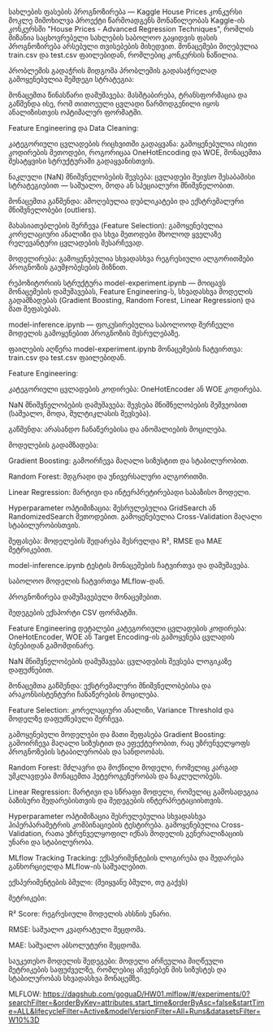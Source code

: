 სახლების ფასების პროგნოზირება — Kaggle House Prices კონკურსი
მოკლე მიმოხილვა
პროექტი წარმოადგენს მონაწილეობას Kaggle-ის კონკურსში "House Prices - Advanced Regression Techniques", რომლის მიზანია საცხოვრებელი სახლების საბოლოო გაყიდვის ფასის პროგნოზირება არსებული თვისებების მიხედვით. მონაცემები მიღებულია train.csv და test.csv ფაილებიდან, რომლებიც კონკურსის ნაწილია.

პრობლემის გადაჭრის მიდგომა
პრობლემის გადასაჭრელად გამოყენებულია შემდეგი სტრატეგია:

მონაცემთა წინასწარი დამუშავება: მასშტაბირება, ტრანსფორმაცია და გაწმენდა ისე, რომ თითოეული ცვლადი წარმოდგენილი იყოს ანალიზისთვის ოპტიმალურ ფორმატში.

Feature Engineering და Data Cleaning:

კატეგორიული ცვლადების რიცხვითში გადაყვანა: გამოყენებულია ისეთი კოდირების მეთოდები, როგორიცაა OneHotEncoding და WOE, მონაცემთა შესატყვისი სტრუქტურაში გადაყვანისთვის.

ნაკლული (NaN) მნიშვნელობების შევსება: ცვლადები შეივსო შესაბამისი სტრატეგიებით — საშუალო, მოდა ან სპეციალური მნიშვნელობით.

მონაცემთა გაწმენდა: ამოღებულია დუბლიკატები და ექსტრემალური მნიშვნელობები (outliers).

მახასიათებლების შერჩევა (Feature Selection): გამოყენებულია კორელაციური ანალიზი და სხვა მეთოდები მხოლოდ ყველაზე რელევანტური ცვლადების შესარჩევად.

მოდელირება: გამოყენებულია სხვადასხვა რეგრესიული ალგორითმები პროგნოზის გაუმჯობესების მიზნით.

რეპოზიტორიის სტრუქტურა
model-experiment.ipynb — მოიცავს მონაცემების დამუშავებას, Feature Engineering-ს, სხვადასხვა მოდელის გადამზადებას (Gradient Boosting, Random Forest, Linear Regression) და მათ შეფასებას.

model-inference.ipynb — ფოკუსირებულია საბოლოოდ შერჩეული მოდელის გამოყენებით პროგნოზის შესრულებაზე.

ფაილების აღწერა
model-experiment.ipynb
მონაცემების ჩატვირთვა: train.csv და test.csv ფაილებიდან.

Feature Engineering:

კატეგორიული ცვლადების კოდირება: OneHotEncoder ან WOE კოდირება.

NaN მნიშვნელობების დამუშავება: შევსება მნიშნელობების მეშვეობით (საშუალო, მოდა, მულტიკლასის შევსება).

გაწმენდა: არასანდო ჩანაწერებისა და ანომალიების მოცილება.

მოდელების გადამზადება:

Gradient Boosting: გამოირჩევა მაღალი სიზუსტით და სტაბილურობით.

Random Forest: მდგრადი და უნივერსალური ალგორითმი.

Linear Regression: მარტივი და ინტერპრეტირებადი საბაზისო მოდელი.

Hyperparameter ოპტიმიზაცია:
შესრულებულია GridSearch ან RandomizedSearch მეთოდებით. გამოყენებულია Cross-Validation მაღალი სტაბილურობისთვის.

შეფასება: მოდელების შედარება შესრულდა R², RMSE და MAE მეტრიკებით.

model-inference.ipynb
ტესტის მონაცემების ჩატვირთვა და დამუშავება.

საბოლოო მოდელის ჩატვირთვა MLflow-დან.

პროგნოზირება დამუშავებული მონაცემებით.

შედეგების ექსპორტი CSV ფორმატში.

Feature Engineering დეტალები
კატეგორიული ცვლადების კოდირება: OneHotEncoder, WOE ან Target Encoding-ის გამოყენება ცვლადის ბუნებიდან გამომდინარე.

NaN მნიშვნელობების დამუშავება: ცვლადების შევსება ლოგიკაზე დაფუძნებით.

მონაცემთა გაწმენდა: ექსტრემალური მნიშვნელობებისა და არაკონსისტენტური ჩანაწერების მოცილება.

Feature Selection: კორელაციური ანალიზი, Variance Threshold და მოდელზე დაფუძნებული შერჩევა.

გამოყენებული მოდელები და მათი შეფასება
Gradient Boosting:
გამოირჩევა მაღალი სიზუსტით და ეფექტურობით, რაც უზრუნველყოფს პროგნოზების სტაბილურობას და სანდოობას.

Random Forest:
მძლავრი და მოქნილი მოდელი, რომელიც კარგად უმკლავდება მონაცემთა ჰეტეროგენურობას და ნაკლულობებს.

Linear Regression:
მარტივი და სწრაფი მოდელი, რომელიც გამოსადეგია ბაზისური შედარებისთვის და შედეგების ინტერპრეტაციისთვის.

Hyperparameter ოპტიმიზაცია
შესრულებულია სხვადასხვა ჰიპერპარამეტრის კომბინაციების ტესტირება. გამოყენებულია Cross-Validation, რათა უზრუნველყოფილ იქნას მოდელის გენერალიზაციის უნარი და სტაბილურობა.

MLflow Tracking
Tracking: ექსპერიმენტების ლოგირება და შედარება განხორციელდა MLflow-ის საშუალებით.

ექსპერიმენტების ბმული: (შეიყვანე ბმული, თუ გაქვს)

მეტრიკები:

R² Score: რეგრესიული მოდელის ახსნის უნარი.

RMSE: საშუალო კვადრატული შეცდომა.

MAE: საშუალო აბსოლუტური შეცდომა.

საუკეთესო მოდელის შედეგები:
მოდელი არჩეულია მიღწეული მეტრიკების საფუძველზე, რომლებიც აჩვენებენ მის სიზუსტეს და სტაბილურობას სხვადასხვა მონაცემზე.

MLFLOW:
https://dagshub.com/goguaD/HW01.mlflow/#/experiments/0?searchFilter=&orderByKey=attributes.start_time&orderByAsc=false&startTime=ALL&lifecycleFilter=Active&modelVersionFilter=All+Runs&datasetsFilter=W10%3D
